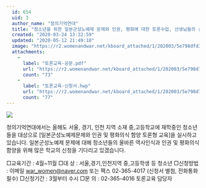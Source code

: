 ```yaml
---
  id: 654
  uid: 3
  author_name: "정의기억연대"
  title: "청소년을 위한 일본군성노예제 문제와 인권, 평화에 대한 토론수업, 선생님들의 신청을 기다립니다."
  created: "2020-03-24 13:32:59"
  updated: "2020-05-12 21:49:18"
  image: "https://r2.womenandwar.net/kboard_attached/1/202003/5e798dfd3f4ec2186455.jpg"
  attachments: 
    - 
      label: "토론교육-공문.pdf"
      url: "https://r2.womenandwar.net/kboard_attached/1/202003/5e798d7bdff241847848.pdf"
      count: "73"
    - 
      label: "토론교육-신청서.hwp"
      url: "https://r2.womenandwar.net/kboard_attached/1/202003/5e798d7be6c9f5962225.hwp"
      count: "77"
---
```

![](https://r2.womenandwar.net/kboard_attached/1/202003/5e798dfd3f4ec2186455.jpg)

정의기억연대에서는 올해도 서울, 경기, 인천 지역 소재 중,고등학교에 재학중인 청소년들을 대상으로 \[일본군성노예제문제와 인권 및 평화의식 함양 토론형 교육\]을 실시하고 있습니다.
일본군성노예제 문제에 대해 청소년들의 올바른 역사인식과 인권 및 평화의식 함양을 위해 많은 학교의 신청을 기다리고 있겠습니다.

□교육기간 : 4월~11월
□대 상 : 서울,경기,인천지역 중,고등학생 등 청소년
□신청방법 : 이메일 war_women@naver.com 또는 팩스 02-365-4017
 (신청서 별첨, 전화통화 필수)
□신청기간 : 3월부터 수시
□문 의 : 02-365-4016 토론교육 담당자
